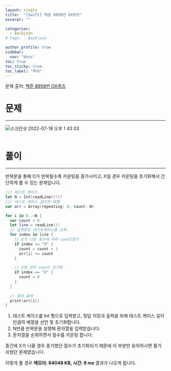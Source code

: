 ```yaml
---
layout: single
title:  "[Swift] 백준 8958번 OX퀴즈"
excerpt: ""

categories:
  - Backjoon
# tags: - Backjoon

author_profile: true
sidebar:
  nav: "docs"
toc: true
toc_sticky: true
toc_label: "목차"
---
```

문제 출처: [백준 8958번 OX퀴즈](https://www.acmicpc.net/problem/8958)

# 문제
---
![스크린샷 2022-07-18 오후 1 43 03](https://user-images.githubusercontent.com/60169777/179446490-7601ff6c-6786-41dc-86f2-719bc77f099d.png)
<br><br>

# 풀이
---
반복분을 통해 O가 반복될수록 카운팅을 증가시키고, X일 경우 카운팅을 초기화해서 간단하게 풀 수 있는 문제입니다.

```swift
/// 테스트 케이스
let N = Int(readLine()!)!
/// 테스트 케이스 길이의 배열
var arr = Array(repeating: 0, count: N)

for i in 0..<N {
  var count = 0
  let line = readLine()!
  // 입력받은 테스트케이스를 순회
  for index in line {
    // O가 나온 횟수에 따라 count증가
    if index == "O" {
      count = count + 1
      arr[i] += count
    }

    // X일 경우 count 초기화
    if index == "X" {
      count = 0
    }
  }
    
  // 결과 출력
  print(arr[i])
}
```

1. 테스트 케이스를 Int 형으로 입력받고, 정답 저장과 출력을 위해 테스트 케이스 길이만큼의 배열을 선언 및 초기화합니다.
2. N만큼 반복문을 실행해 문자열을 입력받습니다.
3. 문자열을 순회하면서 점수를 카운팅 합니다.

중간에 X가 나올 경우 증가했던 점수가 초기화되기 때문에 이 부분만 유의하시면 풀기 쉬웠던 문제였습니다.

이렇게 풀 경우 **메모리: 64048 KB, 시간: 8 ms** 결과가 나오게 됩니다.